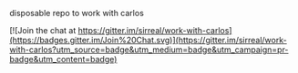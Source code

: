 disposable repo to work with carlos


[![Join the chat at https://gitter.im/sirreal/work-with-carlos](https://badges.gitter.im/Join%20Chat.svg)](https://gitter.im/sirreal/work-with-carlos?utm_source=badge&utm_medium=badge&utm_campaign=pr-badge&utm_content=badge)